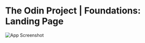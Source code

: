 # The Odin Project | Foundations: Landing Page

![App Screenshot](https://raw.githubusercontent.com/LuisAguilarG/foundations-landing-page-updated/main/demo-finished-project.png)
